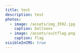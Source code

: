 ```yaml
---
title: test
description: test
photos:
  - image: /assets/img_3592.jpg
    caption: balloons
  - image: /assets/suitflag.png
    caption: flag
visibleInCMS: true
---
```

